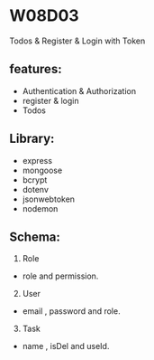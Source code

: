 # W08D03
Todos & Register & Login with  Token

## features:
- Authentication & Authorization
- register & login
- Todos

## Library:
- express
- mongoose
- bcrypt
- dotenv
- jsonwebtoken
- nodemon

## Schema:
1. Role
  - role and permission.
2. User
  - email , password and role.
3. Task
  - name , isDel and useId.


